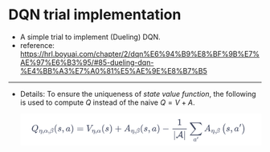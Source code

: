 # DQN trial implementation

- A simple trial to implement (Dueling) DQN.
- reference: https://hrl.boyuai.com/chapter/2/dqn%E6%94%B9%E8%BF%9B%E7%AE%97%E6%B3%95/#85-dueling-dqn-%E4%BB%A3%E7%A0%81%E5%AE%9E%E8%B7%B5

---

- Details: To ensure the uniqueness of _state value function_, the following is used to compute $Q$ instead of the naive $Q=V+A$.

  ![eq](assets/image.png)

